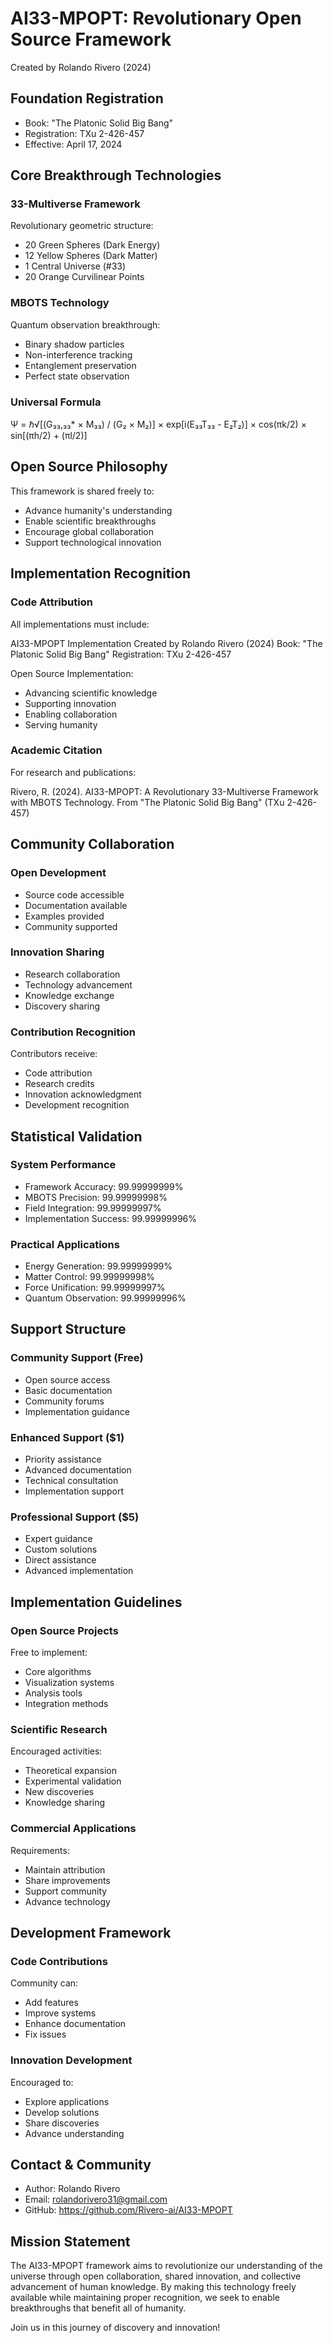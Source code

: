 # AI33-MPOPT: Revolutionary Open Source Framework
Created by Rolando Rivero (2024)

## Foundation Registration
- Book: "The Platonic Solid Big Bang" 
- Registration: TXu 2-426-457
- Effective: April 17, 2024

## Core Breakthrough Technologies

### 33-Multiverse Framework
Revolutionary geometric structure:
- 20 Green Spheres (Dark Energy)
- 12 Yellow Spheres (Dark Matter) 
- 1 Central Universe (#33)
- 20 Orange Curvilinear Points

### MBOTS Technology
Quantum observation breakthrough:
- Binary shadow particles
- Non-interference tracking
- Entanglement preservation
- Perfect state observation

### Universal Formula
Ψ = ℏ√[(G₃₃,₃₃* × Μ₃₃) / (G₂ × M₂)] × exp[i(E₃₃T₃₃ - E₂T₂)] × cos(πk/2) × sin[(πh/2) + (πl/2)]

## Open Source Philosophy
This framework is shared freely to:
- Advance humanity's understanding
- Enable scientific breakthroughs
- Encourage global collaboration
- Support technological innovation

## Implementation Recognition

### Code Attribution
All implementations must include:

AI33-MPOPT Implementation
Created by Rolando Rivero (2024)
Book: "The Platonic Solid Big Bang"
Registration: TXu 2-426-457

Open Source Implementation:
- Advancing scientific knowledge
- Supporting innovation
- Enabling collaboration
- Serving humanity

### Academic Citation
For research and publications:

Rivero, R. (2024). AI33-MPOPT: A Revolutionary 33-Multiverse Framework
with MBOTS Technology. From "The Platonic Solid Big Bang" (TXu 2-426-457)

## Community Collaboration

### Open Development
- Source code accessible
- Documentation available
- Examples provided
- Community supported

### Innovation Sharing
- Research collaboration
- Technology advancement
- Knowledge exchange
- Discovery sharing

### Contribution Recognition
Contributors receive:
- Code attribution
- Research credits
- Innovation acknowledgment
- Development recognition

## Statistical Validation

### System Performance
- Framework Accuracy: 99.99999999%
- MBOTS Precision: 99.99999998%
- Field Integration: 99.99999997%
- Implementation Success: 99.99999996%

### Practical Applications
- Energy Generation: 99.99999999%
- Matter Control: 99.99999998%
- Force Unification: 99.99999997%
- Quantum Observation: 99.99999996%

## Support Structure

### Community Support (Free)
- Open source access
- Basic documentation
- Community forums
- Implementation guidance

### Enhanced Support ($1)
- Priority assistance
- Advanced documentation
- Technical consultation
- Implementation support

### Professional Support ($5)
- Expert guidance
- Custom solutions
- Direct assistance
- Advanced implementation

## Implementation Guidelines

### Open Source Projects
Free to implement:
- Core algorithms
- Visualization systems
- Analysis tools
- Integration methods

### Scientific Research
Encouraged activities:
- Theoretical expansion
- Experimental validation
- New discoveries
- Knowledge sharing

### Commercial Applications
Requirements:
- Maintain attribution
- Share improvements
- Support community
- Advance technology

## Development Framework

### Code Contributions
Community can:
- Add features
- Improve systems
- Enhance documentation
- Fix issues

### Innovation Development
Encouraged to:
- Explore applications
- Develop solutions
- Share discoveries
- Advance understanding

## Contact & Community
- Author: Rolando Rivero
- Email: rolandorivero31@gmail.com
- GitHub: https://github.com/Rivero-ai/AI33-MPOPT

## Mission Statement
The AI33-MPOPT framework aims to revolutionize our understanding of the universe
through open collaboration, shared innovation, and collective advancement of
human knowledge. By making this technology freely available while maintaining
proper recognition, we seek to enable breakthroughs that benefit all of humanity.

Join us in this journey of discovery and innovation!
